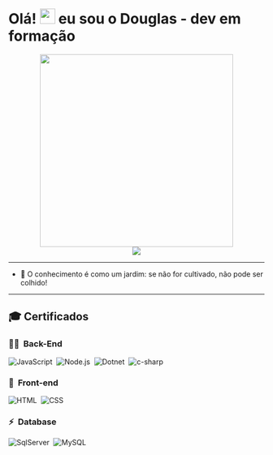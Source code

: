 
<h1 align="left">Olá! <img src="https://raw.githubusercontent.com/kaueMarques/kaueMarques/master/hi.gif" width="30px"> eu sou o Douglas - dev em formação  </h1>

<div align="center">
   <img height="380em" src="https://user-images.githubusercontent.com/70382532/138322189-2db8df52-9dcb-40a0-88a8-c365466bd33d.gif"/>
</div>
<div align="center">
   <a href="https://www.linkedin.com/in/douglas-peres-batista-850ba1169/" target="_blank"><img src="https://img.shields.io/badge/-LinkedIn-%230077B5?style=for-the-badge&logo=linkedin&logoColor=white" target="_blank"></a>
  </div>

***

- 🎯 O conhecimento é como um jardim: se não for cultivado, não pode ser colhido!


***
## 🎓 Certificados

### 👩‍💻 &nbsp;Back-End
![JavaScript](https://img.shields.io/badge/-JavaScript-05122A?style=flat&logo=javascript)&nbsp;
![Node.js](https://img.shields.io/badge/-Node.js-05122A?style=flat&logo=node.js)&nbsp;
![Dotnet](https://img.shields.io/badge/-.NET-05122A?style=flat&logo=dotnet)&nbsp;
![c-sharp](https://img.shields.io/badge/-C%23-05122A?style=flat&logo=c-sharp)&nbsp;

### 🎨 &nbsp;Front-end
![HTML](https://img.shields.io/badge/-HTML-05122A?style=flat&logo=HTML5)&nbsp;
![CSS](https://img.shields.io/badge/-CSS-05122A?style=flat&logo=CSS3&logoColor=1572B6)&nbsp;

### ⚡ &nbsp;Database 
![SqlServer](https://img.shields.io/badge/-Microsoft%20SQL%20Server-05122A?style=flat&logo=microsoft%20sql%20server&logoColor=1572B6)&nbsp;
![MySQL](https://img.shields.io/badge/-MySQL-05122A?style=flat&logo=mysql)&nbsp;


